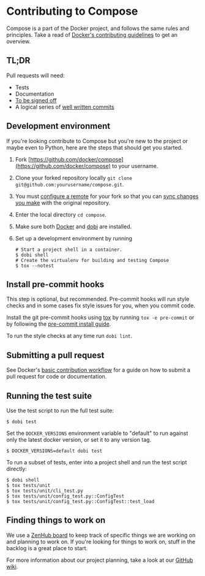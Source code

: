 # Contributing to Compose

Compose is a part of the Docker project, and follows the same rules and
principles. Take a read of [Docker's contributing guidelines](https://github.com/docker/docker/blob/master/CONTRIBUTING.md)
to get an overview.

## TL;DR

Pull requests will need:

 - Tests
 - Documentation
 - [To be signed off](https://github.com/docker/docker/blob/master/CONTRIBUTING.md#sign-your-work)
 - A logical series of [well written commits](https://github.com/alphagov/styleguides/blob/master/git.md)

## Development environment

If you're looking contribute to Compose
but you're new to the project or maybe even to Python, here are the steps
that should get you started.

1. Fork [https://github.com/docker/compose](https://github.com/docker/compose)
   to your username.
2. Clone your forked repository locally `git clone git@github.com:yourusername/compose.git`.
3. You must [configure a remote](https://help.github.com/articles/configuring-a-remote-for-a-fork/) for your fork so that you can [sync changes you make](https://help.github.com/articles/syncing-a-fork/) with the original repository.
4. Enter the local directory `cd compose`.
5. Make sure both [Docker](https://docs.docker.com/engine/installation/) and
   [dobi](https://dnephin.github.io/dobi/install.html) are installed.
6. Set up a development environment by running

       # Start a project shell in a container.
       $ dobi shell
       # Create the virtualenv for building and testing Compose
       $ tox --notest

## Install pre-commit hooks

This step is optional, but recommended. Pre-commit hooks will run style checks
and in some cases fix style issues for you, when you commit code.

Install the git pre-commit hooks using [tox](https://tox.readthedocs.io) by
running `tox -e pre-commit` or by following the
[pre-commit install guide](http://pre-commit.com/#install).

To run the style checks at any time run `dobi lint`.

## Submitting a pull request

See Docker's [basic contribution workflow](https://docs.docker.com/opensource/workflow/make-a-contribution/#the-basic-contribution-workflow) for a guide on how to submit a pull request for code or documentation.

## Running the test suite

Use the test script to run the full test suite:

    $ dobi test

Set the `DOCKER_VERSIONS` environment variable to "default" to run
against only the latest docker version, or set it to any version tag.

    $ DOCKER_VERSIONS=default dobi test

To run a subset of tests, enter into a project shell and run the test script
directly:

    $ dobi shell
    $ tox tests/unit
    $ tox tests/unit/cli_test.py
    $ tox tests/unit/config_test.py::ConfigTest
    $ tox tests/unit/config_test.py::ConfigTest::test_load

## Finding things to work on

We use a [ZenHub board](https://www.zenhub.io/) to keep track of specific things we are working on and planning to work on. If you're looking for things to work on, stuff in the backlog is a great place to start.

For more information about our project planning, take a look at our [GitHub wiki](https://github.com/docker/compose/wiki).
